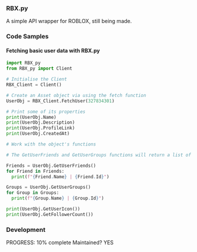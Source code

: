 ### RBX.py
A simple API wrapper for ROBLOX, still being made.

### Code Samples

#### Fetching basic user data with RBX.py
````python
import RBX_py
from RBX_py import Client

# Initialise the Client
RBX_Client = Client()

# Create an Asset object via using the fetch function
UserObj = RBX_Client.FetchUser(327834301)

# Print some of its properties
print(UserObj.Name)
print(UserObj.Description)
print(UserObj.ProfileLink)
print(UserObj.CreatedAt)

# Work with the object's functions

# The GetUserFriends and GetUserGroups functions will return a list of name_id_data_type instances. This, as the name suggests, provides an object that stores the supplied name and id 

Friends = UserObj.GetUserFriends()
for Friend in Friends:
  print(f"{Friend.Name} | {Friend.Id}")

Groups = UserObj.GetUserGroups()
for Group in Groups:
  print(f"{Group.Name} | {Group.Id}")

print(UserObj.GetUserIcon())
print(UserObj.GetFollowerCount())
````

### Development

PROGRESS: 10% complete
Maintained? YES
